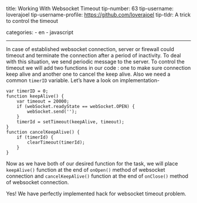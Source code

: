 title: Working With Websocket Timeout tip-number: 63 tip-username: loverajoel tip-username-profile: https://github.com/loverajoel tip-tldr: A trick to control the timeout

categories: - en - javascript

------------------------------------------------------------------------

In case of established websocket connection, server or firewall could timeout and terminate the connection after a period of inactivity. To deal with this situation, we send periodic message to the server. To control the timeout we will add two functions in our code : one to make sure connection keep alive and another one to cancel the keep alive. Also we need a common `timerID` variable. Let’s have a look on implementation-

    var timerID = 0;
    function keepAlive() {
        var timeout = 20000;
        if (webSocket.readyState == webSocket.OPEN) {
            webSocket.send('');
        }
        timerId = setTimeout(keepAlive, timeout);
    }
    function cancelKeepAlive() {
        if (timerId) {
            clearTimeout(timerId);
        }
    }

Now as we have both of our desired function for the task, we will place `keepAlive()` function at the end of `onOpen()` method of websocket connection and `cancelKeepAlive()` function at the end of `onClose()` method of websocket connection.

Yes! We have perfectly implemented hack for websocket timeout problem.

